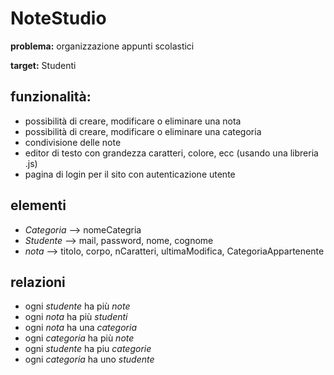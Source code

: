 # NoteStudio
**problema:**
organizzazione appunti scolastici

**target:**
Studenti

## funzionalità:

 - possibilità di creare, modificare o eliminare una nota
 - possibilità di creare, modificare o eliminare una categoria
 - condivisione delle note
 - editor di testo con grandezza caratteri, colore, ecc (usando una libreria .js)
 - pagina di login per il sito con autenticazione utente

## elementi
- *Categoria* --> nomeCategria
- *Studente* --> mail, password, nome, cognome
- *nota* --> titolo, corpo, nCaratteri, ultimaModifica, CategoriaAppartenente

## relazioni
- ogni *studente* ha più *note*
- ogni *nota* ha più *studenti*
- ogni *nota* ha una *categoria*
- ogni *categoria* ha più *note*
- ogni *studente* ha piu *categorie*
- ogni *categoria* ha uno *studente*
